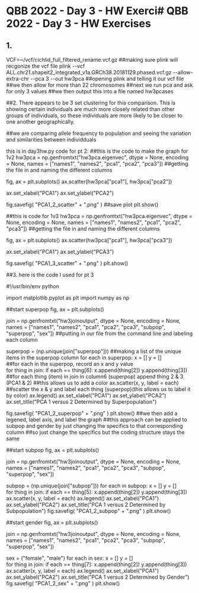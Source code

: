 # QBB 2022 - Day 3 - HW Exerci# QBB 2022 - Day 3 - HW Exercises
## 1. 
VCF=~/vcf/cichlid_full_filtered_rename.vcf.gz
##making sure plink will recgonize the vcf file
plink --vcf ALL.chr21.shapeit2_integrated_v1a.GRCh38.20181129.phased.vcf.gz 
--allow-extra-chr --pca 3 --out hw3pca 
##opening plink and telling it our vcf file
##we then allow for more than 22 chromosomes
##next we run pca and ask for only 3 values
##we then output this into a file named hw3pcases

##2. There appears to be 3 set clustering for this comparison. This is showing certain individuals are much more closely related than other groups of individuals, so these individuals are more likely to be closer to one another geographically. 

##we are comparing allele frequency to population and seeing the variation and similarities between individduals

this is in day3hw.py 
code for pt 2:
##this is the code to make the graph for 1v2
hw3pca = np.genfromtxt("hw3pca.eigenvec", dtype = None, 
encoding = None, names = ["names1", "names2", "pca1", "pca2", "pca3"])
##getting the file in and naming the different columns

fig, ax = plt.subplots()
ax.scatter(hw3pca["pca1"], hw3pca["pca2"])

ax.set_xlabel("PCA1")
ax.set_ylabel("PCA2")

fig.savefig( "PCA1_2_scatter" + ".png" )
##save plot
plt.show()

##this is code for 1v3
hw3pca = np.genfromtxt("hw3pca.eigenvec", dtype = None, 
encoding = None, names = ["names1", "names2", "pca1", "pca2", "pca3"])
##getting the file in and naming the different columns

fig, ax = plt.subplots()
ax.scatter(hw3pca["pca1"], hw3pca["pca3"])

ax.set_xlabel("PCA1")
ax.set_ylabel("PCA3")

fig.savefig( "PCA1_3_scatter" + ".png" )
plt.show()

##3. here is the code I used for pt 3

#!/usr/bin/env python

import matplotlib.pyplot as plt
import numpy as np

##start superpop
fig, ax = plt.subplots()

join = np.genfromtxt("hw3joinoutput", dtype = None, 
encoding = None, names = ["names1", "names2", "pca1", "pca2", "pca3", 
"subpop", "superpop", "sex"])
##putting in our file from the command line and labeling each column

superpop = (np.unique(join["superpop"]))
##making a list of the unique items in the superpop column
for each in superpop:
    x = []
    y = []  
##for each in the superpop, record an x and y value  
    for thing in join:
        if each == thing[6]:
            x.append(thing[2])
            y.append(thing[3])
##for each thing (item) in join in column6 (superpop) append thing 2 & 3 (PCA1 & 2)
##this allows us to add a color 
    ax.scatter(x, y, label = each)
##scatter the x & y and label each thing (superpop)(this allows us to label it by color)
    ax.legend()
ax.set_xlabel("PCA1")
ax.set_ylabel("PCA2")
ax.set_title("PCA 1 versus 2 Determined by Superpopulation")

fig.savefig( "PCA1_2_superpop" + ".png" )
plt.show()
##we then add a legened, label axis, and label the graph
##this approach can be applied to subpop and gender by just changing the specifics to that corresponding column
##so just change the specifics but the coding structure stays the same 

##start subpop
fig, ax = plt.subplots()

join = np.genfromtxt("hw3joinoutput", dtype = None, 
encoding = None, names = ["names1", "names2", "pca1", "pca2", "pca3", 
"subpop", "superpop", "sex"])

subpop = (np.unique(join["subpop"]))
for each in subpop:
    x = []
    y = []    
    for thing in join:
        if each == thing[5]:
            x.append(thing[2])
            y.append(thing[3])
    ax.scatter(x, y, label = each)
    ax.legend()
ax.set_xlabel("PCA1")
ax.set_ylabel("PCA2")
ax.set_title("PCA 1 versus 2 Determined by Subpopulation")
fig.savefig( "PCA1_2_subpop" + ".png" )
plt.show() 

##start gender
fig, ax = plt.subplots()

join = np.genfromtxt("hw3joinoutput", dtype = None, 
encoding = None, names = ["names1", "names2", "pca1", "pca2", "pca3", 
"subpop", "superpop", "sex"])

sex = ("female", "male")
for each in sex:
    x = []
    y = []    
    for thing in join:
        if each == thing[7]:
            x.append(thing[2])
            y.append(thing[3])
    ax.scatter(x, y, label = each)
    ax.legend()
ax.set_xlabel("PCA1")
ax.set_ylabel("PCA2")
ax.set_title("PCA 1 versus 2 Determined by Gender")
fig.savefig( "PCA1_2_sex" + ".png" )
plt.show()     